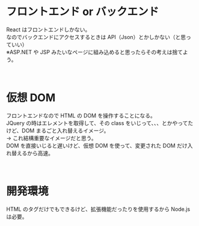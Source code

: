 # フロントエンド or バックエンド

React はフロントエンドしかない。  
なのでバックエンドにアクセスするときは API（Json）とかしかない（と思っていい）  
※ASP.NET や JSP みたいなページに組み込めると思ったらその考えは捨てよう。

<br />

# 仮想 DOM

フロントエンドなので HTML の DOM を操作することになる。  
JQuery の時はエレメントを取得して、その class をいじって、、、とかやってたけど、DOM まるごと入れ替えるイメージ。  
→ これ結構重要なイメージだと思う。  
DOM を直接いじると遅いけど、仮想 DOM を使って、変更された DOM だけ入れ替えるから高速。

<br/>

# 開発環境

HTML の<javascript>タグだけでもできるけど、拡張機能だったりを使用するから Node.js は必要。

<br />

